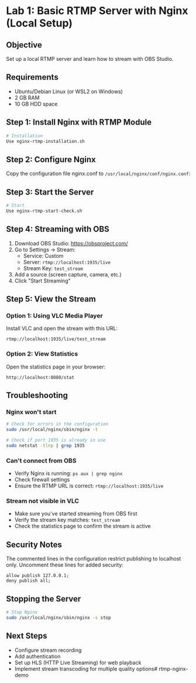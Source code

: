 # Lab 1: Basic RTMP Server with Nginx (Local Setup)

## Objective
Set up a local RTMP server and learn how to stream with OBS Studio.

## Requirements
* Ubuntu/Debian Linux (or WSL2 on Windows)
* 2 GB RAM
* 10 GB HDD space

## Step 1: Install Nginx with RTMP Module

```bash
# Installation 
Use nginx-rtmp-installation.sh
```

## Step 2: Configure Nginx

Copy the configuration file nginx.conf to `/usr/local/nginx/conf/nginx.conf`:

## Step 3: Start the Server

```bash
# Start 
Use nginx-rtmp-start-check.sh
```

## Step 4: Streaming with OBS

1. Download OBS Studio: https://obsproject.com/
2. Go to Settings → Stream:
   * Service: Custom
   * Server: `rtmp://localhost:1935/live`
   * Stream Key: `test_stream`
3. Add a source (screen capture, camera, etc.)
4. Click "Start Streaming"

## Step 5: View the Stream

### Option 1: Using VLC Media Player
Install VLC and open the stream with this URL:
```
rtmp://localhost:1935/live/test_stream
```

### Option 2: View Statistics
Open the statistics page in your browser:
```
http://localhost:8080/stat
```

## Troubleshooting

### Nginx won't start
```bash
# Check for errors in the configuration
sudo /usr/local/nginx/sbin/nginx -t

# Check if port 1935 is already in use
sudo netstat -tlnp | grep 1935
```

### Can't connect from OBS
- Verify Nginx is running: `ps aux | grep nginx`
- Check firewall settings
- Ensure the RTMP URL is correct: `rtmp://localhost:1935/live`

### Stream not visible in VLC
- Make sure you've started streaming from OBS first
- Verify the stream key matches: `test_stream`
- Check the statistics page to confirm the stream is active

## Security Notes

The commented lines in the configuration restrict publishing to localhost only. Uncomment these lines for added security:
```nginx
allow publish 127.0.0.1;
deny publish all;
```

## Stopping the Server

```bash
# Stop Nginx
sudo /usr/local/nginx/sbin/nginx -s stop
```

## Next Steps

- Configure stream recording
- Add authentication
- Set up HLS (HTTP Live Streaming) for web playback
- Implement stream transcoding for multiple quality options# rtmp-nginx-demo

